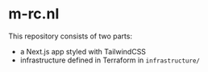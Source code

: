 # m-rc.nl

This repository consists of two parts:

- a Next.js app styled with TailwindCSS
- infrastructure defined in Terraform in `infrastructure/`
